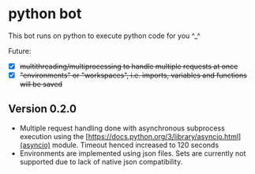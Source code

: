 # python bot

This bot runs on python to execute python code for you ^_^

Future: 
- [x] ~~multithreading/multiprocessing to handle multiple requests at once~~
- [x] ~~"environments" or "workspaces", i.e. imports, variables and functions will be saved~~

## Version 0.2.0
- Multiple request handling done with asynchronous subprocess execution using the [https://docs.python.org/3/library/asyncio.html](asyncio) module. Timeout henced increased to 120 seconds
- Environments are implemented using json files. Sets are currently not supported due to lack of native json compatibility.